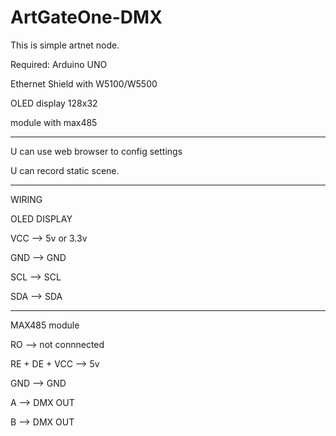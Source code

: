 # ArtGateOne-DMX
This is simple artnet node.


Required:
Arduino UNO

Ethernet Shield with W5100/W5500

OLED display 128x32

module with max485

---------------------------------------

U can use web browser to config settings

U can record static scene.

---------------------------------------

WIRING

OLED DISPLAY

VCC --> 5v or 3.3v

GND --> GND

SCL --> SCL

SDA --> SDA

----------
MAX485 module

RO --> not connnected

RE + DE + VCC --> 5v

GND --> GND

A --> DMX OUT

B --> DMX OUT
